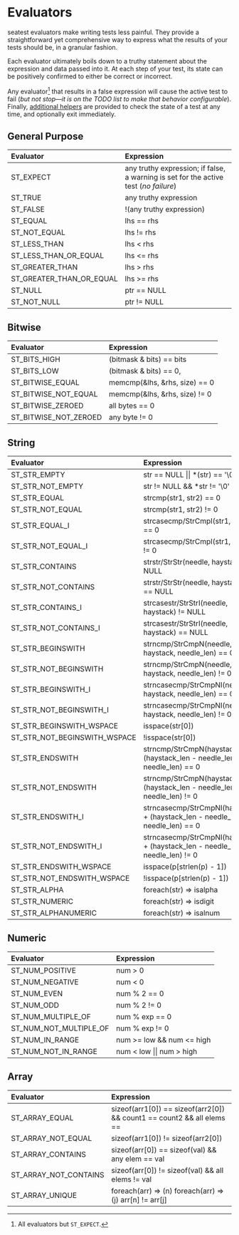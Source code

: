 # Evaluators

seatest evaluators make writing tests less painful. They provide a straightforward yet comprehensive way to express what the results of your tests should be, in a granular fashion.

Each evaluator ultimately boils down to a truthy statement about the expression and data passed into it. At each step of your test, its state can be positively confirmed to either be correct or incorrect.

Any evaluator[^1] that results in a false expression will cause the active test to fail (*but not stop&mdash;it is on the TODO list to make that behavior configurable*). Finally, [additional helpers](./helpers.md) are provided to check the state of a test at any time, and optionally exit immediately.

[^1]: All evaluators but `ST_EXPECT`.

## General Purpose

|                    Evaluator | Expression                                                   |
| :--------------------------- | :----------------------------------------------------------- |
|                    ST_EXPECT | any truthy expression; if false, a warning is set for the active test (*no failure*) |
|                      ST_TRUE | any truthy expression                                        |
|                     ST_FALSE | !(any truthy expression)                                     |
|                     ST_EQUAL | lhs == rhs                                                   |
|                 ST_NOT_EQUAL | lhs != rhs                                                   |
|                 ST_LESS_THAN | lhs < rhs                                                    |
|        ST_LESS_THAN_OR_EQUAL | lhs <= rhs                                                   |
|              ST_GREATER_THAN | lhs > rhs                                                    |
|     ST_GREATER_THAN_OR_EQUAL | lhs >= rhs                                                   |
|                      ST_NULL | ptr == NULL                                                  |
|                  ST_NOT_NULL | ptr != NULL                                                  |

## Bitwise

|                    Evaluator | Expression                                                   |
| :--------------------------- | :----------------------------------------------------------- |
|                 ST_BITS_HIGH | (bitmask & bits) == bits                                     |
|                  ST_BITS_LOW | (bitmask & bits) == 0,                                       |
|             ST_BITWISE_EQUAL | memcmp(&lhs, &rhs, size) == 0                                |
|         ST_BITWISE_NOT_EQUAL | memcmp(&lhs, &rhs, size) != 0                                |
|            ST_BITWISE_ZEROED | all bytes == 0                                               |
|        ST_BITWISE_NOT_ZEROED | any byte != 0                                                |

## String

| Evaluator                    | Expression                                                   |
| :--------------------------- | :----------------------------------------------------------- |
| ST_STR_EMPTY                 | str == NULL \|\| *(str) == '\0'                              |
| ST_STR_NOT_EMPTY             | str != NULL && *str != '\0'                                  |
| ST_STR_EQUAL                 | strcmp(str1, str2) == 0                                      |
| ST_STR_NOT_EQUAL             | strcmp(str1, str2) != 0                                      |
| ST_STR_EQUAL_I               | strcasecmp/StrCmpI(str1, str2) == 0                          |
| ST_STR_NOT_EQUAL_I           | strcasecmp/StrCmpI(str1, str2) != 0                          |
| ST_STR_CONTAINS              | strstr/StrStr(needle, haystack) != NULL                      |
| ST_STR_NOT_CONTAINS          | strstr/StrStr(needle, haystack) == NULL                      |
| ST_STR_CONTAINS_I            | strcasestr/StrStrI(needle, haystack) != NULL                 |
| ST_STR_NOT_CONTAINS_I        | strcasestr/StrStrI(needle, haystack) == NULL                 |
| ST_STR_BEGINSWITH            | strncmp/StrCmpN(needle, haystack, needle_len) == 0           |
| ST_STR_NOT_BEGINSWITH        | strncmp/StrCmpN(needle, haystack, needle_len) != 0           |
| ST_STR_BEGINSWITH_I          | strncasecmp/StrCmpNI(needle, haystack, needle_len) == 0      |
| ST_STR_NOT_BEGINSWITH_I      | strncasecmp/StrCmpNI(needle, haystack, needle_len) != 0      |
| ST_STR_BEGINSWITH_WSPACE     | isspace(str[0])                                              |
| ST_STR_NOT_BEGINSWITH_WSPACE | !isspace(str[0])                                             |
| ST_STR_ENDSWITH              | strncmp/StrCmpN(haystack + (haystack_len - needle_len), needle_len) == 0 |
| ST_STR_NOT_ENDSWITH          | strncmp/StrCmpN(haystack + (haystack_len - needle_len), needle_len) != 0 |
| ST_STR_ENDSWITH_I            | strncasecmp/StrCmpNI(haystack + (haystack_len - needle_len), needle_len) == 0 |
| ST_STR_NOT_ENDSWITH_I        | strncasecmp/StrCmpNI(haystack + (haystack_len - needle_len), needle_len) != 0 |
| ST_STR_ENDSWITH_WSPACE       | isspace(p[strlen(p) - 1])                                    |
| ST_STR_NOT_ENDSWITH_WSPACE   | !isspace(p[strlen(p) - 1])                                   |
| ST_STR_ALPHA                 | foreach(str) => isalpha                                      |
| ST_STR_NUMERIC               | foreach(str) => isdigit                                      |
| ST_STR_ALPHANUMERIC          | foreach(str) => isalnum                                      |

## Numeric

| Evaluator              | Expression                |
| :--------------------- | :------------------------ |
| ST_NUM_POSITIVE        | num > 0                   |
| ST_NUM_NEGATIVE        | num < 0                   |
| ST_NUM_EVEN            | num % 2 == 0              |
| ST_NUM_ODD             | num % 2 != 0              |
| ST_NUM_MULTIPLE_OF     | num % exp == 0            |
| ST_NUM_NOT_MULTIPLE_OF | num % exp != 0            |
| ST_NUM_IN_RANGE        | num >= low && num <= high |
| ST_NUM_NOT_IN_RANGE    | num < low \|\| num > high |

## Array

|                    Evaluator | Expression                                                   |
| :--------------------------- | :----------------------------------------------------------- |
|               ST_ARRAY_EQUAL | sizeof(arr1[0]) == sizeof(arr2[0]) && count1 == count2 && all elems == |
|           ST_ARRAY_NOT_EQUAL | sizeof(arr1[0]) != sizeof(arr2[0])                           |
|            ST_ARRAY_CONTAINS | sizeof(arr[0]) == sizeof(val) && any elem == val             |
|        ST_ARRAY_NOT_CONTAINS | sizeof(arr[0]) != sizeof(val) && all elems != val            |
|              ST_ARRAY_UNIQUE | foreach(arr) => (n) foreach(arr) => (j) arr[n] != arr[j]     |

